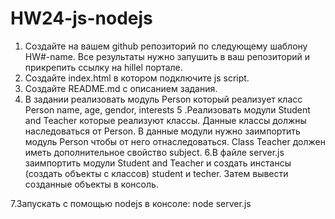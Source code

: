 # HW24-js-nodejs
1. Создайте на вашем github репозиторий по следующему шаблону HW#-name. Все результаты нужно запушить в ваш репозиторий и прикрепить ссылку на hillel портале.
2. Создайте index.html в котором подключите js script.
3. Создайте README.md с описанием задания.
4. В задании реализовать модуль Person который реализует класс Person name, age, gendor, interests
5 .Реализовать модули Student and Teacher которые  реализуют классы. Данные классы должны наследоваться от Person. В данные модули нужно заимпортить модуль Person чтобы от него отнаследоваться.
Class Teacher должен иметь дополнительное свойство subject.
6.В файле server.js заимпортить модули Student and Teacher и создать инстансы (создать объекты с классов) student и techer. Затем вывести созданные объекты в консоль.

7.Запускать с помощью nodejs в консоле: node server.js
